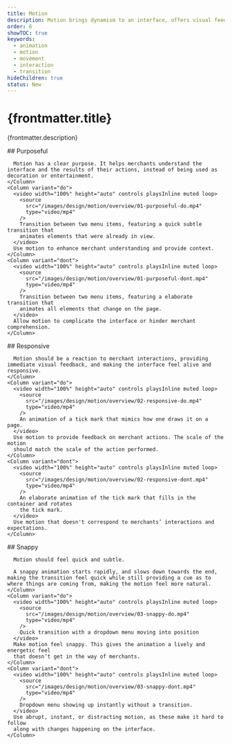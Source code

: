 ```yaml
---
title: Motion
description: Motion brings dynamism to an interface, offers visual feedback, and aids merchants understanding the outcomes of their actions.
order: 6
showTOC: true
keywords:
  - animation
  - motion
  - movement
  - interaction
  - transition
hideChildren: true
status: New
---
```


# {frontmatter.title}

<Lede>{frontmatter.description}</Lede>

<Subnav />

<Section>
  <Row>
    <Column>
      ## Purposeful

      Motion has a clear purpose. It helps merchants understand the interface and the results of their actions, instead of being used as decoration or entertainment.
    </Column>
    <Column variant="do">
      <video width="100%" height="auto" controls playsInline muted loop>
        <source
          src="/images/design/motion/overview/01-purposeful-do.mp4"
          type="video/mp4"
        />
        Transition between two menu items, featuring a quick subtle transition that
        animates elements that were already in view.
      </video>
      Use motion to enhance merchant understanding and provide context.
    </Column>
    <Column variant="dont">
      <video width="100%" height="auto" controls playsInline muted loop>
        <source
          src="/images/design/motion/overview/01-purposeful-dont.mp4"
          type="video/mp4"
        />
        Transition between two menu items, featuring a elaborate transition that
        animates all elements that change on the page.
      </video>
      Allow motion to complicate the interface or hinder merchant comprehension.
    </Column>

  </Row>
</Section>

<Section>
  <Row>
    <Column>
      ## Responsive

      Motion should be a reaction to merchant interactions, providing immediate visual feedback, and making the interface feel alive and responsive.
    </Column>
    <Column variant="do">
      <video width="100%" height="auto" controls playsInline muted loop>
        <source
          src="/images/design/motion/overview/02-responsive-do.mp4"
          type="video/mp4"
        />
        An animation of a tick mark that mimics how one draws it on a page.
      </video>
      Use motion to provide feedback on merchant actions. The scale of the motion
      should match the scale of the action performed.
    </Column>
    <Column variant="dont">
      <video width="100%" height="auto" controls playsInline muted loop>
        <source
          src="/images/design/motion/overview/02-responsive-dont.mp4"
          type="video/mp4"
        />
        An elaborate animation of the tick mark that fills in the container and rotates
        the tick mark.
      </video>
      Use motion that doesn't correspond to merchants’ interactions and expectations.
    </Column>

  </Row>
</Section>

<Section>
  <Row>
    <Column>
      ## Snappy

      Motion should feel quick and subtle.

      A snappy animation starts rapidly, and slows down towards the end, making the transition feel quick while still providing a cue as to where things are coming from, making the motion feel more natural.
    </Column>
    <Column variant="do">
      <video width="100%" height="auto" controls playsInline muted loop>
        <source
          src="/images/design/motion/overview/03-snappy-do.mp4"
          type="video/mp4"
        />
        Quick transition with a dropdown menu moving into position
      </video>
      Make motion feel snappy. This gives the animation a lively and energetic feel
      that doesn’t get in the way of merchants.
    </Column>
    <Column variant="dont">
      <video width="100%" height="auto" controls playsInline muted loop>
        <source
          src="/images/design/motion/overview/03-snappy-dont.mp4"
          type="video/mp4"
        />
        Dropdown menu showing up instantly without a transition.
      </video>
      Use abrupt, instant, or distracting motion, as these make it hard to follow
      along with changes happening on the interface.
    </Column>

  </Row>
</Section>
